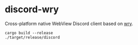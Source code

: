 # discord-wry

Cross-platform native WebView Discord client based on [wry](https://github.com/tauri-apps/wry).

```
cargo build --release
./target/release/discord
```
